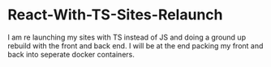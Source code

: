 # React-With-TS-Sites-Relaunch

I am re launching my sites with TS instead of JS and doing a ground up rebuild with the front and back end.
I will be at the end packing my front and back into seperate docker containers.
